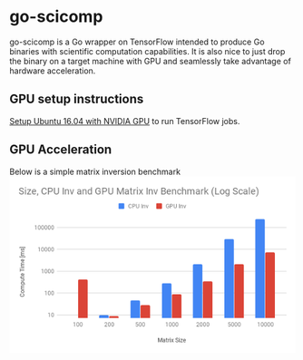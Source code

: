 # go-scicomp
go-scicomp is a Go wrapper on TensorFlow intended to produce Go binaries with scientific
computation capabilities. It is also nice to just drop the binary on a target machine with
GPU and seamlessly take advantage of hardware acceleration.

## GPU setup instructions
[Setup Ubuntu 16.04 with NVIDIA GPU](https://gist.github.com/sdeoras/3e773f7e7402de0ef823c8d24d4b83f3) to run
TensorFlow jobs.

## GPU Acceleration
Below is a simple matrix inversion benchmark
![GPU Acceleration](/art/matrix-inversion-cpu-vs-gpu.png)

